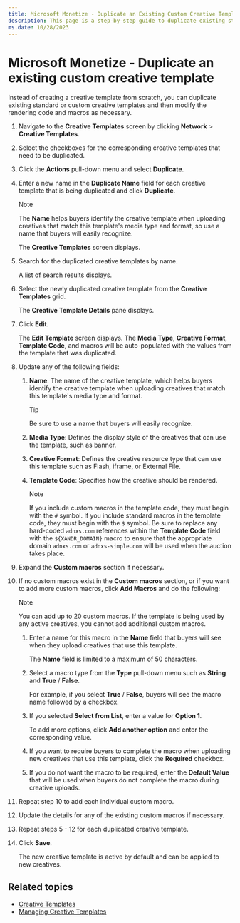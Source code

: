 ```yaml
---
title: Microsoft Monetize - Duplicate an Existing Custom Creative Template
description: This page is a step-by-step guide to duplicate existing standard or custom creative templates.
ms.date: 10/28/2023
---
```



#  Microsoft Monetize - Duplicate an existing custom creative template

Instead of creating a creative template from scratch, you can duplicate existing standard or custom creative templates and then modify the rendering code and macros as necessary.

1. Navigate to the **Creative Templates** screen by clicking **Network** > **Creative Templates**.
1. Select the checkboxes for the corresponding creative templates that need to be duplicated.
1. Click the **Actions** pull-down menu and select **Duplicate**.
1. Enter a new name in the **Duplicate Name** field for each creative template that is being duplicated and click **Duplicate**.

    > [!NOTE]
    > The **Name** helps buyers identify the creative template when uploading creatives that match this template's media type and format, so use a name that buyers will easily recognize.

    The **Creative Templates** screen displays.

1. Search for the duplicated creative templates by name.

    A list of search results displays.

1. Select the newly duplicated creative template from the **Creative Templates** grid.

    The **Creative Template Details** pane displays.

1. Click **Edit**.

    The **Edit Template** screen displays. The **Media Type**, **Creative Format**, **Template Code**, and macros will be auto-populated with the values from the template that was duplicated.

1. Update any of the following fields:
    1. **Name**: The name of the creative template, which helps buyers identify the creative template when uploading creatives that match this template's media type and format.

        > [!TIP]
        > Be sure to use a name that buyers will easily recognize.

    1. **Media Type**: Defines the display style of the creatives that can use the template, such as banner.
    1. **Creative Format**: Defines the creative resource type that can use this template such as Flash, iframe, or External File.
    1. **Template Code**: Specifies how the creative should be rendered.

        > [!NOTE]
        > If you include custom macros in the template code, they must begin with the `#` symbol. If you include standard macros in the template code, they must begin with the `$` symbol. Be sure to replace any hard-coded `adnxs.com` references within the **Template Code** field with the `${XANDR_DOMAIN}` macro to ensure that the appropriate domain `adnxs.com` or `adnxs-simple.com` will be used when the auction takes place.

1. Expand the **Custom macros** section if necessary.
1. If no custom macros exist in the **Custom macros** section, or if you want to add more custom macros, click **Add Macros** and do the following:

    > [!NOTE]
    > You can add up to 20 custom macros. If the template is being used by any active creatives, you cannot add additional custom macros.

    1. Enter a name for this macro in the **Name** field that buyers will see when they upload creatives that use this template.

        The **Name** field is limited to a maximum of 50 characters.

    1. Select a macro type from the **Type** pull-down menu such as **String** and **True** / **False**.

        For example, if you select **True** / **False**, buyers will see the macro name followed by a checkbox.

    1. If you selected **Select from List**, enter a value for **Option 1**.

        To add more options, click **Add another option** and enter the corresponding value.

    1. If you want to require buyers to complete the macro when uploading new creatives that use this template, click the **Required** checkbox.
    1. If you do not want the macro to be required, enter the **Default Value** that will be used when buyers do not complete the macro during creative uploads.
1. Repeat step 10 to add each individual custom macro.
1. Update the details for any of the existing custom macros if necessary.
1. Repeat steps 5 - 12 for each duplicated creative template.
1. Click **Save**.

    The new creative template is active by default and can be applied to new creatives.

## Related topics

- [Creative Templates](creative-templates.md)
- [Managing Creative Templates](managing-creative-templates.md)